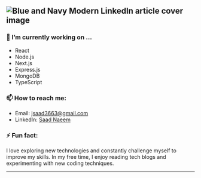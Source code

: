 
![Blue and Navy Modern LinkedIn article cover image](https://github.com/user-attachments/assets/339f688b-a6cf-4bb9-a93a-99cc48d2026b)
---

### 🔭 I’m currently working on ...

- React
- Node.js
- Next.js
- Express.js
- MongoDB
- TypeScript


### 📫 How to reach me:
- Email: [jsaad3663@gmail.com](mailto:jsaad3663@gmail.com)
- LinkedIn: [Saad Naeem](https://www.linkedin.com/in/saad-naeem-271404218/)

### ⚡ Fun fact:
I love exploring new technologies and constantly challenge myself to improve my skills. In my free time, I enjoy reading tech blogs and experimenting with new coding techniques.

---


